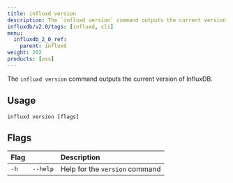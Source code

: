 ```yaml
---
title: influxd version
description: The `influxd version` command outputs the current version of InfluxDB.
influxdb/v2.0/tags: [influxd, cli]
menu:
  influxdb_2_0_ref:
    parent: influxd
weight: 202
products: [oss]
---
```


The `influxd version` command outputs the current version of InfluxDB.

## Usage

```
influxd version [flags]
```

## Flags

| Flag |          | Description                    |
|:---- |:---      |:-----------                    |
| `-h` | `--help` | Help for the `version` command |
